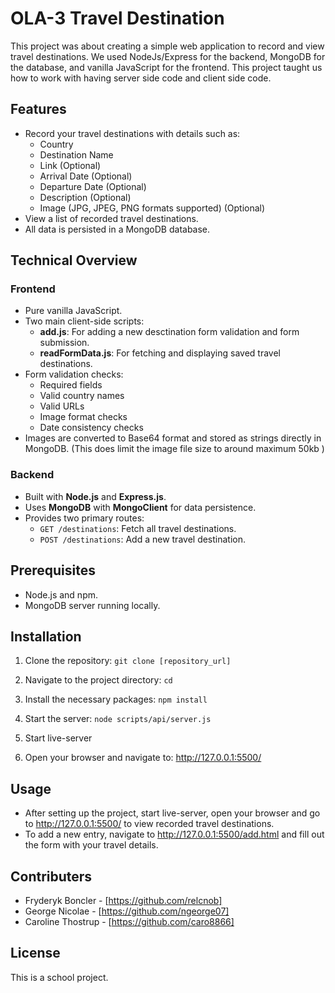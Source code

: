 # OLA-3 Travel Destination

This project was about creating a simple web application to record and view travel destinations. We used NodeJs/Express for the backend, MongoDB for the database, and vanilla JavaScript for the frontend. This project taught us how to work with having server side code and client side code.

## Features

- Record your travel destinations with details such as:
  - Country
  - Destination Name
  - Link (Optional)
  - Arrival Date (Optional)
  - Departure Date (Optional)
  - Description (Optional)
  - Image (JPG, JPEG, PNG formats supported) (Optional)
- View a list of recorded travel destinations.
- All data is persisted in a MongoDB database.

## Technical Overview

### Frontend

- Pure vanilla JavaScript.
- Two main client-side scripts:
  - **add.js**: For adding a new desctination form validation and form submission.
  - **readFormData.js**: For fetching and displaying saved travel destinations.
- Form validation checks:
  - Required fields
  - Valid country names
  - Valid URLs
  - Image format checks
  - Date consistency checks
- Images are converted to Base64 format and stored as strings directly in MongoDB. (This does limit the image file size to around maximum 50kb )

### Backend

- Built with **Node.js** and **Express.js**.
- Uses **MongoDB** with **MongoClient** for data persistence.
- Provides two primary routes:
  - `GET /destinations`: Fetch all travel destinations.
  - `POST /destinations`: Add a new travel destination.

## Prerequisites

- Node.js and npm.
- MongoDB server running locally.

## Installation

1. Clone the repository:
   `git clone [repository_url]`

2. Navigate to the project directory:
   `cd `

3. Install the necessary packages:
   `npm install`

4. Start the server:
   `node scripts/api/server.js`

5. Start live-server

7. Open your browser and navigate to:
   http://127.0.0.1:5500/

## Usage

- After setting up the project, start live-server, open your browser and go to http://127.0.0.1:5500/ to view recorded travel destinations.
- To add a new entry, navigate to http://127.0.0.1:5500/add.html and fill out the form with your travel details.

## Contributers

- Fryderyk Boncler - [https://github.com/relcnob]
- George Nicolae - [https://github.com/ngeorge07]
- Caroline Thostrup - [https://github.com/caro8866]

## License

This is a school project.
